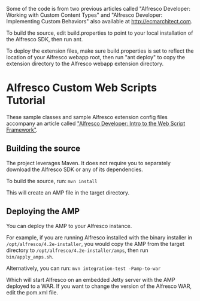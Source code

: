 

Some of the code is from two previous articles called "Alfresco Developer: Working with Custom Content Types" and "Alfresco Developer: Implementing Custom Behaviors" also available at http://ecmarchitect.com.

To build the source, edit build.properties to point to your local installation of the Alfresco SDK, then run ant.

To deploy the extension files, make sure build.properties is set to reflect the location of your Alfresco webapp root, then run "ant deploy" to copy the extension directory to the Alfresco webapp extension directory.

Alfresco Custom Web Scripts Tutorial
====================================

These sample classes and sample Alfresco extension config files accompany an article called ["Alfresco Developer: Intro to the Web Script Framework"](http://ecmarchitect.com).

Building the source
-------------------

The project leverages Maven. It does not require you to separately download the
Alfresco SDK or any of its dependencies.

To build the source, run:
`mvn install`

This will create an AMP file in the target directory.

Deploying the AMP
-----------------

You can deploy the AMP to your Alfresco instance.

For example, if you are running Alfresco installed with the binary installer in
`/opt/alfresco/4.2e-installer`, you would copy the AMP from the target directory
to `/opt/alfresco/4.2e-installer/amps`, then run `bin/apply_amps.sh`.

Alternatively, you can run:
`mvn integration-test -Pamp-to-war`

Which will start Alfresco on an embedded Jetty server with the AMP deployed
to a WAR. If you want to change the version of the Alfresco WAR, edit the
pom.xml file.